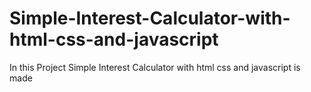 # Simple-Interest-Calculator-with-html-css-and-javascript
In this Project Simple Interest Calculator with html css and javascript is made
